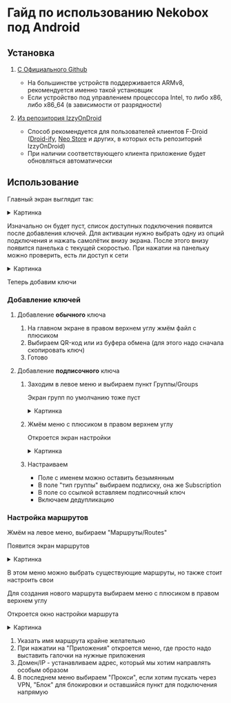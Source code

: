 # Гайд по использованию Nekobox под Android

## Установка

1. [С Официального Github](https://github.com/MatsuriDayo/NekoBoxForAndroid/releases)

    - На большинстве устройств поддерживается ARMv8, рекомендуется именно такой установщик
    - Если устройство под управлением процессора Intel, то либо x86, либо x86_64 (в зависимости от разрядности)

2. [Из репозитория IzzyOnDroid](https://apt.izzysoft.de/fdroid/index/apk/moe.nb4a)

    - Способ рекомендуется для пользователей клиентов F-Droid ([Droid-ify](https://f-droid.org/en/packages/com.looker.droidify/), [Neo Store](https://f-droid.org/packages/com.machiav3lli.fdroid/) и других, в которых есть репозиторий IzzyOnDroid)
    - При наличии соответствующего клиента приложение будет обновляться автоматически

## Использование

Главный экран выглядит так:

<details>
    <summary>Картинка</summary>
    <img src="../images/nekobox/main_screen.png"/>
</details>

Изначально он будет пуст, список доступных подключения появится после добавления ключей. Для активации нужно выбрать одну из опций подключения и нажать самолётик внизу экрана. После этого внизу появится панелька с текущей скоростью. При нажатии на панельку можно проверить, есть ли доступ к сети

<details>
    <summary>Картинка</summary>
    <img src="../images/nekobox/screen_activated.png"/>
</details>

Теперь добавим ключи

### Добавление ключей

1. Добавление **обычного** ключа

    1. На главном экране в правом верхнем углу жмём файл с плюсиком
    2. Выбираем QR-код или из буфера обмена (для этого надо сначала скопировать ключ)
    3. Готово

2. Добавление **подписочного** ключа

    1. Заходим в левое меню и выбираем пункт Группы/Groups

        Экран групп по умолчанию тоже пуст

        <details>
            <summary>Картинка</summary>
            <img src="../images/nekobox/group_screen.png"/>
        </details>

    2. Жмём меню с плюсиком в правом верхнем углу

        Откроется экран настройки

        <details>
            <summary>Картинка</summary>
            <img src="../images/nekobox/group_settings.png"/>
        </details>

    3. Настраиваем

        - Поле с именем можно оставить безымянным
        - В поле "тип группы" выбираем подписку, она же Subscription
        - В поле со ссылкой вставляем подписочный ключ
        - Включаем дедупликацию

### Настройка маршрутов

Жмём на левое меню, выбираем "Маршруты/Routes"

Появится экран маршрутов

<details>
    <summary>Картинка</summary>
    <img src="../images/nekobox/routes.png"/>
</details>

В этом меню можно выбрать существующие маршруты, но также стоит настроить свои

Для создания нового маршрута выбираем меню с плюсиком в правом верхнем углу

Откроется окно настройки маршрута

<details>
    <summary>Картинка</summary>
    <img src="../images/nekobox/new_route.png"/>
</details>

1. Указать имя маршрута крайне желательно
2. При нажатии на "Приложения" откроется меню, где просто надо выставить галочки на нужные приложения
3. Домен/IP - устанавливаем адрес, который мы хотим направлять особым образом
4. В последнем меню выбираем "Прокси", если хотим пускать через VPN, "Блок" для блокировки и оставшийся пункт для подключения напрямую
